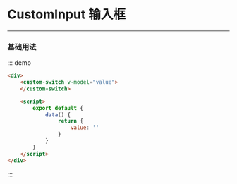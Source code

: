 <style lang="scss" scoped>
  .demo-block {
    div {
      &:last-child {
        margin-bottom: 0;
      }
    }
    .custom-input-container {
        /* display: inline-block;
        margin: 0 10px 20px 0; */
    }
  }
</style>

# CustomInput 输入框

---

### 基础用法

<div class="demo-block">
    <custom-switch v-model="value" active-text="是" inactive-text="否" :isInnerText="true">
    </custom-switch>
</div>

::: demo

```html
<div>
    <custom-switch v-model="value">
    </custom-switch>

    <script>
        export default {
            data() {
                return {
                    value: ''
                }
            }
        }
    </script>
</div>

```
:::

<script>
    export default {
        data() {
            return {
                value: ''
            };
        }   
    }
</script>